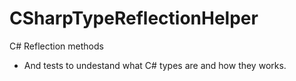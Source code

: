 # CSharpTypeReflectionHelper

C# Reflection methods 

+ And tests to undestand what C# types are and how they works.
